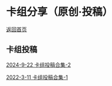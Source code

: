 # 卡组分享（原创·投稿）

[返回首页](https://masteryuten.github.io/ygo408/)

## 卡组投稿

[2024-9-22 卡组投稿合集-2](./2/2.html)

[2022-3-11 卡组投稿合集-1](./1/1.html)